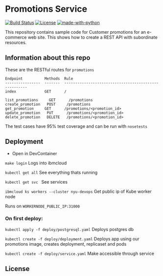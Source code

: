 # Promotions Service

[![Build Status](https://github.com/nyu-devops/sample-accounts/actions/workflows/ci.yml/badge.svg)](https://github.com/nyu-devops/sample-accounts/actions)
[![License](https://img.shields.io/badge/License-Apache%202.0-blue.svg)](https://opensource.org/licenses/Apache-2.0)
[![made-with-python](https://img.shields.io/badge/Made%20with-Python-red.svg)](https://www.python.org/)


This repository contains sample code for Customer promotions for an e-commerce web site. This shows how to create a REST API with subordinate resources.


## Information about this repo

These are the RESTful routes for `promotions`
```
Endpoint          Methods  Rule
----------------  -------  -----------------------------------------------------
index             GET      /

list_promotions     GET      /promotions
create_promotion   POST     /promotions
get_promotion     GET      /promotions/<promotion_id>
update_promotion   PUT      /promotions/<promotion_id>
delete_promotion   DELETE   /promotions/<promotion_id>
```

The test cases have 95% test coverage and can be run with `nosetests`


## Deployment

- Open in DevContainer 

`make login` Logs into ibmcloud

`kubectl get all` See everything thats running

`kubectl get svc ` See services

`ibmcloud ks workers --cluster nyu-devops`  Get public ip of Kube worker node

Runs on `WORKERNODE_PUBLIC_IP:31000`

### On first deploy:
`kubectl apply -f deploy/postgresql.yaml` 
Deploys postgres db 

`kubectl create -f deploy/deployment.yaml`		Deploys app using our promotions image, creates deployment, replicaset and pods	

`kubectl create -f deploy/service.yaml` Make accessible through service




## License

